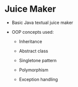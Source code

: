 # Juice Maker


  

- Basic Java textual juice maker
  
- OOP concepts used:
    
	- Inheritance
    
	- Abstract class
    
	- Singletone pattern
    
	- Polymorphism
    
	- Exception handling